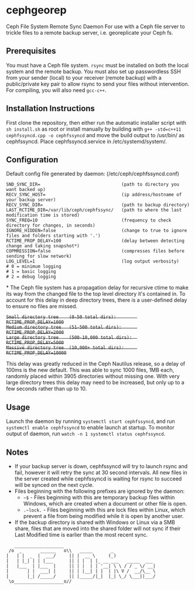 # cephgeorep
Ceph File System Remote Sync Daemon
For use with a Ceph file server to trickle files to a remote backup server, i.e. georeplicate your Ceph fs.

## Prerequisites
You must have a Ceph file system. `rsync` must be installed on both the local system and the remote backup. You must also set up passwordless SSH from your sender (local) to your
receiver (remote backup) with a public/private key pair to allow rsync to send your files without intervention. For compiling, you will also need `gcc-c++`.

## Installation Instructions
First clone the repository, then either run the automatic installer script with `sh install.sh` as root or install manually by building with `g++ -std=c++11 cephfssyncd.cpp -o cephfssyncd` and move the build output to /usr/bin/ as cephfssyncd. Place cephfssyncd.service in /etc/systemd/system/. 

## Configuration
Default config file generated by daemon: (/etc/ceph/cephfssyncd.conf)

```
SND_SYNC_DIR=                               (path to directory you want backed up)
RECV_SYNC_HOST=                             (ip address/hostname of your backup server)
RECV_SYNC_DIR=                              (path to backup directory)
LAST_RCTIME_DIR=/var/lib/ceph/cephfssync/   (path to where the last modification time is stored)
SYNC_FREQ=10                                (frequency to check directory for changes, in seconds)
IGNORE_HIDDEN=false                         (change to true to ignore files and folders starting with '.')
RCTIME_PROP_DELAY=100                       (delay between detecting change and taking snapshot*)
COPMRESSION=false                           (compresses files before sending for slow network)
LOG_LEVEL=1                                 (log output verbosity)
# 0 = minimum logging
# 1 = basic logging
# 2 = debug logging
```

\* The Ceph file system has a propagation delay for recursive ctime to make its way from the changed file to the
top level directory it's contained in. To account for this delay in deep directory trees, there is a user-defined
delay to ensure no files are missed. 

~~`Small directory tree    (0-50 total dirs):        RCTIME_PROP_DELAY=1000`~~  
~~`Medium directory tree   (51-500 total dirs):      RCTIME_PROP_DELAY=2000`~~  
~~`Large directory tree    (500-10,000 total dirs):  RCTIME_PROP_DELAY=5000`~~  
~~`Massive directory tree  (10,000+ total dirs):     RCTIME_PROP_DELAY=10000`~~  

This delay was greatly reduced in the Ceph Nautilus release, so a delay of 100ms is the new default. This was able to sync 1000 files, 1MB each, randomly placed within 3905 directories without missing one. With very large directory trees this delay may need to be increased, but only up to a few seconds rather than up to 10.

## Usage
Launch the daemon by running `systemctl start cephfssyncd`, and run `systemctl enable cephfssyncd` to enable launch at startup. To monitor output of daemon, run `watch -n 1 systemctl status cephfssyncd`.

## Notes
* If your backup server is down, cephfssyncd will try to launch rsync and fail, however it will retry the sync at 30 second
intervals. All new files in the server created while cephfssyncd is waiting for rsync to succeed will be synced on the next cycle.  
* Files beginning with the following prefixes are ignored by the daemon:
   * `~$` - Files beginning with this are temporary backup files within Windows, which are created when a document or other file is open.
   * `.~lock.` - Files beginning with this are lock files within Linux, which prevent a file from being modified while it is open by another user. 
* If the backup directory is shared with Windows or Linux via a SMB share, files that are moved into the shared folder will not sync if their Last Modified time is earlier than the most recent sync. 

```
   ___________________  
 /o  _       ______   o\\   _____       _
|   | |  _  |  ___/     || |  __ \     (_)               
|   | |_| | | |___      || | |  | |_ __ ___   _____  ___  
|   |___  | |___  |     || | |  | | '__| \ \ / / _ \/ __|
|       | |  ___| |     || | |__| | |  | |\ V /  __/\__ \
|       |_| /_____/     || |_____/|_|  |_| \_/ \___||___/
 \o___________________o// 
